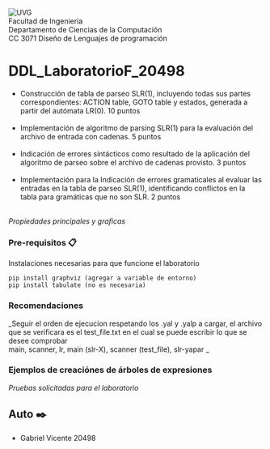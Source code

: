 
![UVG](https://res.cloudinary.com/webuvg/image/upload/f_auto/v1551291412/WEB/institucional/logouvg.png) <br>
Facultad de Ingeniería <br>
Departamento de Ciencias de la Computación <br>
CC 3071 Diseño de Lenguajes de programación <br>


# DDL_LaboratorioF_20498

* Construcción de tabla de parseo SLR(1), incluyendo todas sus partes
correspondientes: ACTION table, GOTO table y estados, generada a partir
del autómata LR(0).
10 puntos<br><br>
* Implementación de algoritmo de parsing SLR(1) para la evaluación del
archivo de entrada con cadenas.
5 puntos<br><br>
* Indicación de errores sintácticos como resultado de la aplicación del
algoritmo de parseo sobre el archivo de cadenas provisto.
3 puntos<br><br>
* Implementación para la Indicación de errores gramaticales al evaluar las
entradas en la tabla de parseo SLR(1), identificando conflictos en la tabla
para gramáticas que no son SLR.
2 puntos<br><br>



_Propiedades principales y graficas_

### Pre-requisitos 📋

Instalaciones necesarias para que funcione el laboratorio

```
pip install graphviz (agregar a variable de entorno)
pip install tabulate (no es necesaria)
```

### Recomendaciones

_Seguir el orden de ejecucion respetando los .yal y .yalp a cargar, el archivo que se verificara es el test_file.txt en el cual se puede escribir lo que se desee comprobar<br> main, scanner, lr, main (slr-X), scanner (test_file), slr-yapar _

### Ejemplos de creaciónes de árboles de expresiones

_Pruebas solicitadas para el laboratorio_

## Auto ✒️

- Gabriel Vicente 20498
